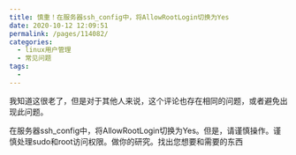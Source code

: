 ```yaml
---
title: 慎重！在服务器ssh_config中，将AllowRootLogin切换为Yes
date: 2020-10-12 12:09:51
permalink: /pages/114082/
categories:
  - linux用户管理
  - 常见问题
tags:
  - 
---
```

<!--
 * @Author: 中箭的吴起
 * @Date: 2020-07-17 08:32:35
 * @LastEditTime: 2020-07-17 08:32:35
 * @LastEditors: 中箭的吴起
 * @Description: 
 * @FilePath: \科技文章c:\Users\admin\OneDrive\studybook\linux\linux用户管理\常见问题\慎重！在服务器ssh_config中，将AllowRootLogin切换为Yes.md
 * @日行一善，每日一码
--> 
我知道这很老了，但是对于其他人来说，这个评论也存在相同的问题，或者避免出现此问题。

在服务器ssh_config中，将AllowRootLogin切换为Yes。但是，请谨慎操作。谨慎处理sudo和root访问权限。做你的研究。找出您想要和需要的东西